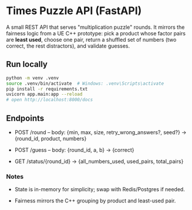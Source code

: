 # Times Puzzle API (FastAPI)

A small REST API that serves "multiplication puzzle" rounds.
It mirrors the fairness logic from a UE C++ prototype: pick a product whose
factor pairs are **least used**, choose one pair, return a shuffled set of
numbers (two correct, the rest distractors), and validate guesses.

## Run locally
```bash
python -m venv .venv
source .venv/bin/activate  # Windows: .venv\Scripts\activate
pip install -r requirements.txt
uvicorn app.main:app --reload
# open http://localhost:8000/docs
```
## Endpoints

- POST /round – body: {min, max, size, retry_wrong_answers?, seed?} → {round_id, product, numbers}

- POST /guess – body: {round_id, a, b} → {correct}

- GET /status/{round_id} → {all_numbers_used, used_pairs, total_pairs}

### Notes

- State is in-memory for simplicity; swap with Redis/Postgres if needed.

- Fairness mirrors the C++ grouping by product and least-used pair.



